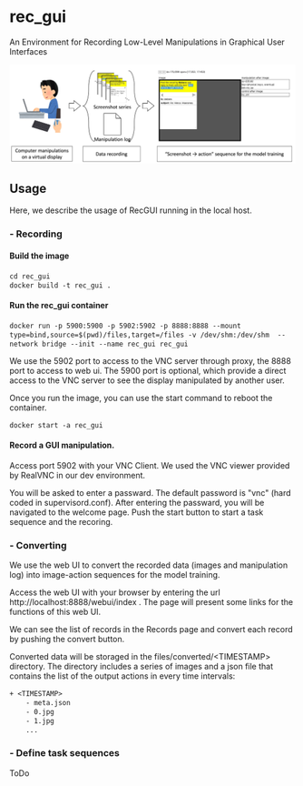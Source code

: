 # rec_gui
An Environment for Recording Low-Level Manipulations in Graphical User Interfaces

<img src="docs/overview_rec_gui.jpg" width="700"/>

## Usage

Here, we describe the usage of RecGUI running in the local host.

### - Recording

#### Build the image

```
cd rec_gui
docker build -t rec_gui .
```

#### Run the rec_gui container

```
docker run -p 5900:5900 -p 5902:5902 -p 8888:8888 --mount type=bind,source=$(pwd)/files,target=/files -v /dev/shm:/dev/shm  --network bridge --init --name rec_gui rec_gui
```

We use the 5902 port to access to the VNC server through proxy, the 8888 port to access to web ui.
The 5900 port is optional, which provide a direct access to the VNC server to see the display manipulated by another user.

Once you run the image, you can use the start command to reboot the container.

```
docker start -a rec_gui
```

#### Record a GUI manipulation.

Access port 5902 with your VNC Client. We used the VNC viewer provided by RealVNC in our dev environment.

You will be asked to enter a passward. The default password is "vnc" (hard coded in supervisord.conf).
After entering the passward, you will be navigated to the welcome page.
Push the start button to start a task sequence and the recoring.


### - Converting

We use the web UI to convert the recorded data (images and manipulation log) into image-action sequences for the model training.

Access the web UI with your browser by entering the url http://localhost:8888/webui/index .
The page will present some links for the functions of this web UI.

We can see the list of records in the Records page and convert each record by pushing the convert button.

Converted data will be storaged in the files/converted/\<TIMESTAMP\> directory.
The directory includes a series of images and a json file that contains the list of the output actions in every time intervals:

```
+ <TIMESTAMP>
    - meta.json
    - 0.jpg
    - 1.jpg
    ...
```

### - Define task sequences

ToDo

